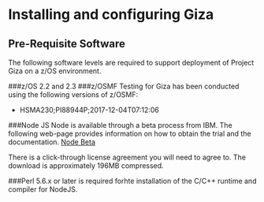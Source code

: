 # Installing and configuring Giza
## Pre-Requisite Software
The following software levels are required to support deployment of Project Giza on a z/OS environment.

###z/OS 2.2 and 2.3
###z/OSMF  Testing for Giza has been conducted using the following versions of z/OSMF:
* HSMA230;PI88944P;2017-12-04T07:12:06

###Node JS 
Node is available through a beta process from IBM.  The following web-page provides information on how to obtain the trial and the documentation.  [Node Beta](https://developer.ibm.com/node/sdk/ztp/#documentation-ztp)

There is a click-through license agreement you will need to agree to.  The download is approximately 196MB compressed.

###Perl 5.6.x or later is required forhte installation of the C/C++ runtime and compiler for NodeJS.

